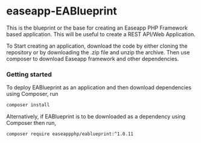 # easeapp-EABlueprint
This is the blueprint or the base for creating an Easeapp PHP Framework based application. This will be useful to create a REST API/Web Application.

To Start creating an application, download the code by either cloning the repository or by downloading the .zip file and unzip the archive. Then use composer to download Easeapp framework and other dependencies.

### Getting started
To deploy EABlueprint as an application and then download dependencies using Composer, run

```sh
composer install
```

Alternatively, if EABlueprint is to be downloaded as a dependency using Composer then run,

```sh
composer require easeappphp/eablueprint:^1.0.11
```
